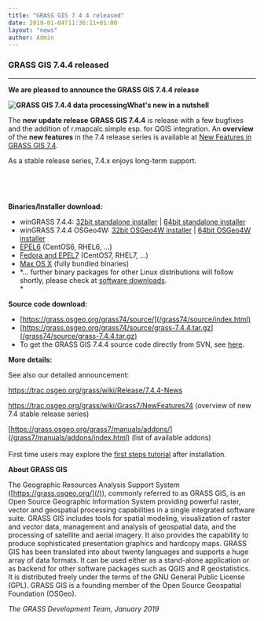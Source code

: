 ```yaml
---
title: "GRASS GIS 7 4 4 released"
date: 2019-01-04T11:36:11+01:00
layout: "news"
author: Admin
---
```


### GRASS GIS 7.4.4 released

------------------------------------------------------------------------

**We are pleased to announce the **GRASS GIS 7.4.4 **release******

**![GRASS GIS 7.4.4 data
processing](/images/news/grass744_screenshot.jpg)What's
new in a nutshell**

The **new update release** **GRASS GIS 7.4.4** is release with a few
bugfixes and the addition of r.mapcalc.simple esp. for QGIS integration.
An **overview** of the **new features** in the 7.4 release series is
available at [New Features in GRASS GIS
7.4](https://trac.osgeo.org/grass/wiki/Grass7/NewFeatures74).

As a stable release series, 7.4.x enjoys long-term support.

 

 

**Binaries/Installer download:**

-   winGRASS 7.4.4: [32bit standalone
    installer](/grass74/binary/mswindows/native/x86/WinGRASS-7.4.4-1-Setup-x86.exe)
    \| [64bit standalone
    installer](/grass74/binary/mswindows/native/x86_64/WinGRASS-7.4.4-1-Setup-x86_64.exe)
-   winGRASS 7.4.4 OSGeo4W: [32bit OSGeo4W
    installer](http://download.osgeo.org/osgeo4w/osgeo4w-setup-x86.exe)
    \| [64bit OSGeo4W
    installer](http://download.osgeo.org/osgeo4w/osgeo4w-setup-x86_64.exe)
-   [EPEL6](https://copr.fedorainfracloud.org/coprs/neteler/grass74_epel6)
    (CentOS6, RHEL6, \...)
-   [Fedora and
    EPEL7](https://copr.fedorainfracloud.org/coprs/neteler/grass74/)
    (CentOS7, RHEL7, \...)
-   [Max OS X](http://grassmac.wikidot.com/downloads) (fully bundled
    binaries)
-   *\... further binary packages for other Linux distributions will
    follow shortly, please check at [software
    downloads](/download/software/index.html#g74x).\
    *

**Source code download:**

-   [https://grass.osgeo.org/grass74/source/](/grass74/source/index.html)
-   [https://grass.osgeo.org/grass74/source/grass-7.4.4.tar.gz](/grass74/source/grass-7.4.4.tar.gz)
-   To get the GRASS GIS 7.4.4 source code directly from SVN, see
    [here](https://trac.osgeo.org/grass/wiki/Release/7.4.4-News#SVNSourceCode).

**More details:**

See also our detailed announcement:


<https://trac.osgeo.org/grass/wiki/Release/7.4.4-News>



<https://trac.osgeo.org/grass/wiki/Grass7/NewFeatures74> (overview of
new 7.4 stable release series)



[https://grass.osgeo.org/grass7/manuals/addons/](/grass7/manuals/addons/index.html)
(list of available addons)\
\
First time users may explore the [first steps
tutorial](/documentation/first-time-users/index.html) after
installation.


**About GRASS GIS**

The Geographic Resources Analysis Support System
([https://grass.osgeo.org/](/)), commonly referred
to as GRASS GIS, is an Open Source Geographic Information System
providing powerful raster, vector and geospatial processing capabilities
in a single integrated software suite. GRASS GIS includes tools for
spatial modeling, visualization of raster and vector data, management
and analysis of geospatial data, and the processing of satellite and
aerial imagery. It also provides the capability to produce sophisticated
presentation graphics and hardcopy maps. GRASS GIS has been translated
into about twenty languages and supports a huge array of data formats.
It can be used either as a stand-alone application or as backend for
other software packages such as QGIS and R geostatistics. It is
distributed freely under the terms of the GNU General Public License
(GPL). GRASS GIS is a founding member of the Open Source Geospatial
Foundation (OSGeo).

*The GRASS Development Team, January 2019*

